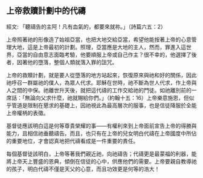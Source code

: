 ## 上帝救贖計劃中的代禱 ##

經文: 「聽禱告的主阿！凡有血氣的，都要來就祢。」（詩篇六五：2）



上帝照著祂的形像造了始祖亞當，也把大地交給亞當，希望他能按著上帝的心意管理大地，這是上帝最初的計劃。照理，亞當應是大地的主人，然而，罪進入這世界，亞當的自由意志面臨考驗，他要順服上帝或自己作主？很不幸的，他選擇了後者，因著他的墮落，整個人類就落入罪的詛咒。

上帝的救贖計劃，就是要人從墮落的地方站起來，恢復原來與祂和好的關係，因此祂呼召一群屬祂的僕人，為眾人代求。耶穌在世時，祂不斷為世人代求，作上帝與人之間的中保。祂離世升天後，就把這代禱的工作交給祂的門徒。如祂離別前的一席話：「無論向父求什麼，祂就賜給你們。」（約翰十五：16）上帝樂意施恩，但似乎管道是限制在懇求的基礎上，因祂視此為最高層次的服事，也是信徒降服於全能上帝權柄的表徵。

基督徒應該明白這是何等尊貴榮耀的事——有權利來到上帝面前宣告上帝的得勝與能力，且相信祂垂聽禱告。而且，也只有在上帝的兒女明白代禱在上帝國度中所佔的重要地位，才會認真地把代禱看成是一件重要的責任。

每個基督徒該明白，上帝等著我們親近祂，向祂禱告；代禱更是最蒙福的利器，能將上帝天上豐盛的恩典，傾倒在信徒的心中，供應他們的需要。上帝要親自教導祂的孩子，明白代禱不僅是天父的心意，而且功效更是何等的浩大！
